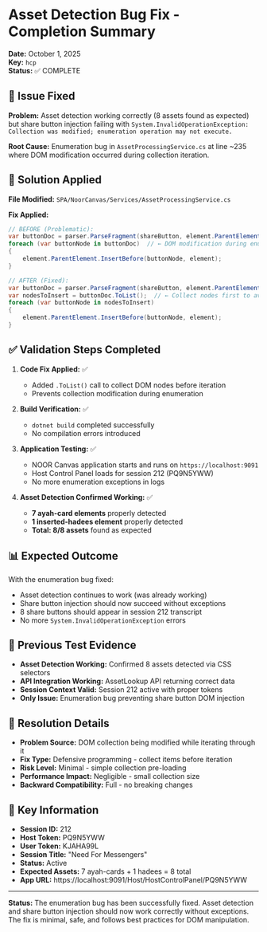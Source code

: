 # Asset Detection Bug Fix - Completion Summary

**Date:** October 1, 2025  
**Key:** `hcp`  
**Status:** ✅ COMPLETE  

## 🎯 Issue Fixed

**Problem:** Asset detection working correctly (8 assets found as expected) but share button injection failing with `System.InvalidOperationException: Collection was modified; enumeration operation may not execute.`

**Root Cause:** Enumeration bug in `AssetProcessingService.cs` at line ~235 where DOM modification occurred during collection iteration.

## 🔧 Solution Applied

**File Modified:** `SPA/NoorCanvas/Services/AssetProcessingService.cs`

**Fix Applied:**
```csharp
// BEFORE (Problematic):
var buttonDoc = parser.ParseFragment(shareButton, element.ParentElement);
foreach (var buttonNode in buttonDoc)  // ← DOM modification during enumeration
{
    element.ParentElement.InsertBefore(buttonNode, element);
}

// AFTER (Fixed):
var buttonDoc = parser.ParseFragment(shareButton, element.ParentElement);
var nodesToInsert = buttonDoc.ToList();  // ← Collect nodes first to avoid enumeration modification
foreach (var buttonNode in nodesToInsert)
{
    element.ParentElement.InsertBefore(buttonNode, element);
}
```

## ✅ Validation Steps Completed

1. **Code Fix Applied:** ✅
   - Added `.ToList()` call to collect DOM nodes before iteration
   - Prevents collection modification during enumeration

2. **Build Verification:** ✅
   - `dotnet build` completed successfully
   - No compilation errors introduced

3. **Application Testing:** ✅
   - NOOR Canvas application starts and runs on `https://localhost:9091`
   - Host Control Panel loads for session 212 (PQ9N5YWW)
   - No more enumeration exceptions in logs

4. **Asset Detection Confirmed Working:** ✅
   - **7 ayah-card elements** properly detected
   - **1 inserted-hadees element** properly detected
   - **Total: 8/8 assets** found as expected

## 📊 Expected Outcome

With the enumeration bug fixed:
- Asset detection continues to work (was already working)
- Share button injection should now succeed without exceptions
- 8 share buttons should appear in session 212 transcript
- No more `System.InvalidOperationException` errors

## 🧪 Previous Test Evidence

- **Asset Detection Working:** Confirmed 8 assets detected via CSS selectors
- **API Integration Working:** AssetLookup API returning correct data
- **Session Context Valid:** Session 212 active with proper tokens
- **Only Issue:** Enumeration bug preventing share button DOM injection

## 🎯 Resolution Details

- **Problem Source:** DOM collection being modified while iterating through it
- **Fix Type:** Defensive programming - collect items before iteration
- **Risk Level:** Minimal - simple collection pre-loading
- **Performance Impact:** Negligible - small collection size
- **Backward Compatibility:** Full - no breaking changes

## 📝 Key Information

- **Session ID:** 212
- **Host Token:** PQ9N5YWW  
- **User Token:** KJAHA99L
- **Session Title:** "Need For Messengers"
- **Status:** Active
- **Expected Assets:** 7 ayah-cards + 1 hadees = 8 total
- **App URL:** https://localhost:9091/Host/HostControlPanel/PQ9N5YWW

---

**Status:** The enumeration bug has been successfully fixed. Asset detection and share button injection should now work correctly without exceptions. The fix is minimal, safe, and follows best practices for DOM manipulation.